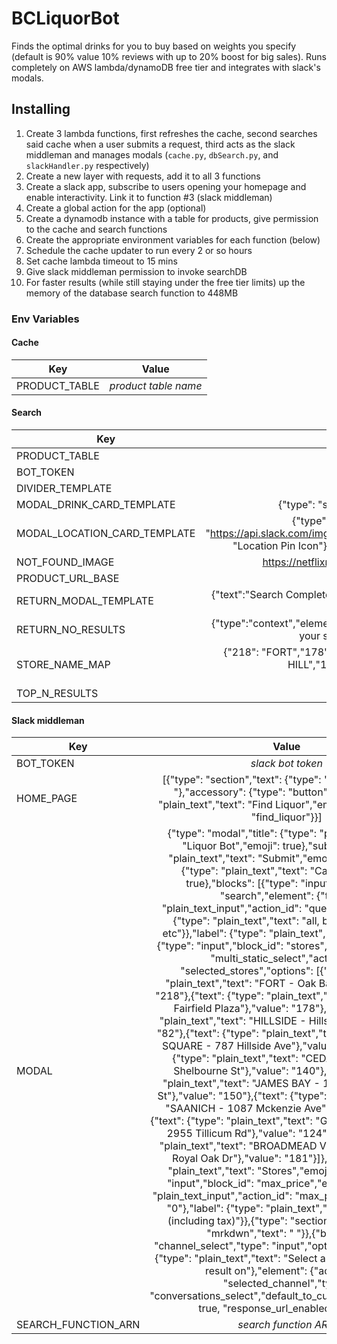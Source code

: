 # BCLiquorBot
Finds the optimal drinks for you to buy based on weights you specify (default is 90% value 10% reviews with up to 20% boost for big sales). Runs completely on AWS lambda/dynamoDB free tier and integrates with slack's modals.

## Installing
1. Create 3 lambda functions, first refreshes the cache, second searches said cache when a user submits a request, third acts as the slack middleman and manages modals (```cache.py```, ```dbSearch.py```, and ```slackHandler.py``` respectively)
2. Create a new layer with requests, add it to all 3 functions
3. Create a slack app, subscribe to users opening your homepage and enable interactivity. Link it to function #3 (slack middleman)
4. Create a global action for the app (optional)
5. Create a dynamodb instance with a table for products, give permission to the cache and search functions
6. Create the appropriate environment variables for each function (below)
7. Schedule the cache updater to run every 2 or so hours
8. Set cache lambda timeout to 15 mins
9. Give slack middleman permission to invoke searchDB
10. For faster results (while still staying under the free tier limits) up the memory of the database search function to 448MB

### Env Variables
#### Cache

| Key           |        Value         |
| ------------- | :------------------: |
| PRODUCT_TABLE | *product table name* |

#### Search
| Key                          |                                                                                                                          Value                                                                                                                           |
| ---------------------------- | :------------------------------------------------------------------------------------------------------------------------------------------------------------------------------------------------------------------------------------------------------: |
| PRODUCT_TABLE                |                                                                                                                   *product table name*                                                                                                                   |
| BOT_TOKEN                    |                                                                                                                    *slack bot token*                                                                                                                     |
| DIVIDER_TEMPLATE             |                                                                                                                   {"type": "divider"}                                                                                                                    |
| MODAL_DRINK_CARD_TEMPLATE    |                                                                                          {"type": "section","text": {"type": "mrkdwn","text": "*<{liquor_link}                                                                                           | {drink_name}>*\n_({volume})_ {alcPerc}%\nScore: *{score}*/100\n*_${price}_* (with tax){sale}\nRaw Value: *{value}*\n{rating}"},"accessory": {"type": "image","image_url": "{image_url}","alt_text": "alcohol, probably"}} |
| MODAL_LOCATION_CARD_TEMPLATE | {"type": "context","elements": [{"type": "image","image_url": "https://api.slack.com/img/blocks/bkb_template_images/tripAgentLocationMarker.png","alt_text": "Location Pin Icon"},{"type": "plain_text","emoji": true,"text": "Location: {locations}"}]} |
| NOT_FOUND_IMAGE              |                                                                                         https://netflixroulette.files.wordpress.com/2013/01/image-not-found.gif                                                                                                                        
| PRODUCT_URL_BASE             |                                                                                                          http://www.bcliquorstores.com/product/                                                                                                          |
| RETURN_MODAL_TEMPLATE        |            {"text":"Search Complete!","blocks": [{"type": "section","text": {"type": "mrkdwn","text": "Here are the top *N* results"}}]}                                                               |
| RETURN_NO_RESULTS            |                                                              {"type":"context","elements": [{"type": "mrkdwn","text": "Sorry, there are no results that match your search :( Please try again with a modified search!"}]}                                                            |
| STORE_NAME_MAP               |                                           {"218": "FORT","178":"FAIRFIELD","82":"HILLSIDE","161":"BLANSHARD","140":"CEDAR HILL","150":"JAMES BAY","242":"SAANICH","124":"GORGE & TILLICUM","181":"BROADMEAD"}                                            |
| TOP_N_RESULTS                |                                                                                                                            5                                                                                                                             |

#### Slack middleman
| Key                 |                                                                                                                                                                                                                                                                                                                                                                                                                                                                                                                                                                                                                                                                                                                                                                                                                                                                                                                                                                                                                             Value                                                                                                                                                                                                                                                                                                                                                                                                                                                                                                                                                                                                                                                                                                                                                                                                                                                                                                                                                                                                                             |
| ------------------- | :-----------------------------------------------------------------------------------------------------------------------------------------------------------------------------------------------------------------------------------------------------------------------------------------------------------------------------------------------------------------------------------------------------------------------------------------------------------------------------------------------------------------------------------------------------------------------------------------------------------------------------------------------------------------------------------------------------------------------------------------------------------------------------------------------------------------------------------------------------------------------------------------------------------------------------------------------------------------------------------------------------------------------------------------------------------------------------------------------------------------------------------------------------------------------------------------------------------------------------------------------------------------------------------------------------------------------------------------------------------------------------------------------------------------------------------------------------------------------------------------------------------------------------------------------------------------------------------------------------------------------------------------------------------------------------------------------------------------------------------------------------------------------------------------------------------------------------------------------------------------------------------------------------------------------------------------------------------------------------------------------------------------------------------------------------------: |
| BOT_TOKEN           |                                                                                                                                                                                                                                                                                                                                                                                                                                                                                                                                                                                                                                                                                                                                                                                                                                                                                                                                                                                                                       *slack bot token*                                                                                                                                                                                                                                                                                                                                                                                                                                                                                                                                                                                                                                                                                                                                                                                                                                                                                                                                                                                                                       |
| HOME_PAGE           |                                                                                                                                                                                                                                                                                                                                                                                                                                                                                                                                                                                                                                                                                                                                                                                                                                                                                                                                    [{"type": "section","text": {"type": "mrkdwn","text": " "},"accessory": {"type": "button","text": {"type": "plain_text","text": "Find Liquor","emoji": true},"value": "find_liquor"}}]                                                                                                                                                                                                                                                                                                                                                                                                                                                                                                                                                                                                                                                                                                                                                                                                                                                                                                                                     |
| MODAL               | {"type": "modal","title": {"type": "plain_text","text": "Liquor Bot","emoji": true},"submit": {"type": "plain_text","text": "Submit","emoji": true},"close": {"type": "plain_text","text": "Cancel","emoji": true},"blocks": [{"type": "input","block_id": "search","element": {"type": "plain_text_input","action_id": "query","placeholder": {"type": "plain_text","text": "all, beer, gin, vodka, etc"}},"label": {"type": "plain_text","text": "Search"}},{"type": "input","block_id": "stores","element": {"type": "multi_static_select","action_id": "selected_stores","options": [{"text": {"type": "plain_text","text": "FORT - Oak Bay high"},"value": "218"},{"text": {"type": "plain_text","text": "FAIRFIELD - Fairfield Plaza"},"value": "178"},{"text": {"type": "plain_text","text": "HILLSIDE - Hillside Mall"},"value": "82"},{"text": {"type": "plain_text","text": "BLANSHARD SQUARE - 787 Hillside Ave"},"value": "161"},{"text": {"type": "plain_text","text": "CEDAR HILL - 3611 Shelbourne St"},"value": "140"},{"text": {"type": "plain_text","text": "JAMES BAY - 101-225 Menzies St"},"value": "150"},{"text": {"type": "plain_text","text": "SAANICH - 1087 Mckenzie Ave"},"value": "242"},{"text": {"type": "plain_text","text": "GORGE & TILLICUM - 2955 Tillicum Rd"},"value": "124"},{"text": {"type": "plain_text","text": "BROADMEAD VILLAGE - 370 777 Royal Oak Dr"},"value": "181"}]},"label": {"type": "plain_text","text": "Stores","emoji": true}},{"type": "input","block_id": "max_price","element": {"type": "plain_text_input","action_id": "max_price","initial_value": "0"},"label": {"type": "plain_text","text": "Max Price (including tax)"}},{"type": "section","text": {"type": "mrkdwn","text": " "}},{"block_id": "channel_select","type": "input","optional": false,"label": {"type": "plain_text","text": "Select a channel to post the result on"},"element": {"action_id": "selected_channel","type": "conversations_select","default_to_current_conversation": true, "response_url_enabled": true}}]} |
| SEARCH_FUNCTION_ARN |                                                                                                                                                                                                                                                                                                                                                                                                                                                                                                                                                                                                                                                                                                                                                                                                                                                                                                                                                                                                                     *search function ARN*                                                                                                                                                                                                                                                                                                                                                                                                                                                                                                                                                                                                                                                                                                                                                                                                                                                                                                                                                                                                                     |
